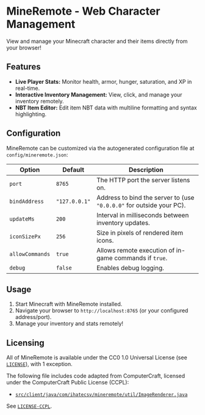 # MineRemote - Web Character Management

View and manage your Minecraft character and their items directly from your browser!

## Features

* **Live Player Stats:** Monitor health, armor, hunger, saturation, and XP in real-time.
* **Interactive Inventory Management:** View, click, and manage your inventory remotely.
* **NBT Item Editor:** Edit item NBT data with multiline formatting and syntax highlighting.

## Configuration

MineRemote can be customized via the autogenerated configuration file at `config/mineremote.json`:

| Option          | Default       | Description                                                        |
|-----------------|---------------|--------------------------------------------------------------------|
| `port`          | `8765`        | The HTTP port the server listens on.                               |
| `bindAddress`   | `"127.0.0.1"` | Address to bind the server to (use `"0.0.0.0"` for outside your PC). |
| `updateMs`      | `200`         | Interval in milliseconds between inventory updates.                |
| `iconSizePx`    | `256`         | Size in pixels of rendered item icons.                             |
| `allowCommands` | `true`        | Allows remote execution of in-game commands if `true`.             |
| `debug`         | `false`       | Enables debug logging.                                             |

## Usage

1. Start Minecraft with MineRemote installed.
2. Navigate your browser to `http://localhost:8765` (or your configured address/port).
3. Manage your inventory and stats remotely!

## Licensing

All of MineRemote is available under the CC0 1.0 Universal License (see [`LICENSE`](LICENSE)), with 1 exception.

The following file includes code adapted from ComputerCraft, licensed under the ComputerCraft Public License (CCPL):

- [`src/client/java/com/ihatecsv/mineremote/util/ImageRenderer.java`](src/client/java/com/ihatecsv/mineremote/util/ImageRenderer.java)

See [`LICENSE-CCPL`](LICENSE-CCPL).
